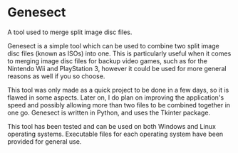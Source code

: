 # Genesect
A tool used to merge split image disc files. 

Genesect is a simple tool which can be used to combine two split image disc files (known as ISOs) into one. This is particularly useful when it comes to merging image disc files for backup video games, such as for the Nintendo Wii and PlayStation 3, however it could be used for more general reasons as well if you so choose.

This tool was only made as a quick project to be done in a few days, so it is flawed in some aspects. Later on, I do plan on improving the application's speed and possibly allowing more than two files to be combined together in one go. Genesect is written in Python, and uses the Tkinter package.

This tool has been tested and can be used on both Windows and Linux operating systems. Executable files for each operating system have been provided for general use.
